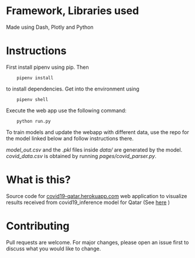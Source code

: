 # Framework, Libraries used
Made using Dash, Plotly and Python 

# Instructions
First install pipenv using pip. Then
```
    pipenv install
``` 
to install dependencies. Get into the environment using
```
    pipenv shell
``` 
Execute the web app use the following command:
```
    python run.py
```
To train models and update the webapp with different data, use the repo for the model linked below and follow instructions there.

*model_out.csv* and the *.pkl* files inside *data/* are generated by the model. *covid_data.csv* is obtained by running *pages/covid_parser.py*.
# What is this?
Source code for [covid19-qatar.herokuapp.com](covid19-qatar.herokuapp.com) web application to visualize results received from covid19_inference model for Qatar (See [here](https://github.com/shehel/covid19_inference) )

# Contributing
Pull requests are welcome. For major changes, please open an issue first to discuss what you would like to change.

